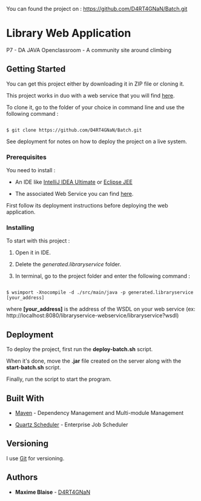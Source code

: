 You can found the project on : https://github.com/D4RT4GNaN/Batch.git

# Library Web Application
P7 - DA JAVA Openclassroom - A community site around climbing



## Getting Started


You can get this project either by downloading it in ZIP file or cloning it.


This project works in duo with a web service that you will find [here](https://github.com/D4RT4GNaN/library-web-service.git).


To clone it, go to the folder of your choice in command line and use the following command :

```

$ git clone https://github.com/D4RT4GNaN/Batch.git

```
See deployment for notes on how to deploy the project on a live system.



### Prerequisites


You need to install :

* An IDE like [IntelliJ IDEA Ultimate](https://www.jetbrains.com/idea/download/) or [Eclipse JEE](https://www.eclipse.org/downloads/packages/release/2019-06/r/eclipse-ide-enterprise-java-developers)

* The associated Web Service you can find [here](https://github.com/D4RT4GNaN/library-web-service.git).

First follow its deployment instructions before deploying the web application.



### Installing

To start with this project :

1. Open it in IDE.

2. Delete the *generated.libraryservice* folder.

3. In terminal, go to the project folder and enter the following command :
```

$ wsimport -Xnocompile -d ./src/main/java -p generated.libraryservice [your_address] 

```
where **[your_address]** is the address of the WSDL on your web service (ex: http://localhost:8080/libraryservice-webservice/libraryservice?wsdl)



## Deployment


To deploy the project, first run the **deploy-batch.sh** script.


When it's done, move the **.jar** file created on the server along with the **start-batch.sh** script.


Finally, run the script to start the program.



## Built With


* [Maven](https://maven.apache.org/) - Dependency Management and Multi-module Management

* [Quartz Scheduler](http://www.quartz-scheduler.org/documentation/) - Enterprise Job Scheduler



## Versioning


I use [Git](https://git-scm.com/) for versioning.



## Authors


* **Maxime Blaise** - [D4RT4GNaN](https://github.com/D4RT4GNaN)

